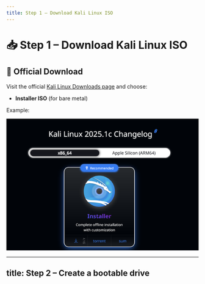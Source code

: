 ```yaml
---
title: Step 1 – Download Kali Linux ISO
---
```


# 📥 Step 1 – Download Kali Linux ISO

## 🔗 Official Download

Visit the official [Kali Linux Downloads page](https://www.kali.org/get-kali/) and choose:

- **Installer ISO** (for bare metal)

Example:

![Image](images/1.png)

---
title: Step 2 – Create a bootable drive
---

